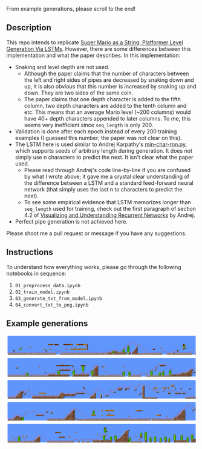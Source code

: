 From example generations, please scroll to the end!

## Description

This repo intends to replicate [Super Mario as a String: Platformer Level Generation Via LSTMs](https://arxiv.org/abs/1603.00930). However, there are some differences between this implementation and what the paper describes. In this implementation:

- Snaking and level depth are not used.
   - Although the paper claims that the number of characters between the left and right sides of pipes are decreased by snaking down and up, it is also obvious that this number is increased by snaking up and down. They are two sides of the same coin.
   - The paper claims that one depth character is added to the fifth column, two depth characters are added to the tenth column and etc. This means that an average Mario level (~200 columns) would have 40+ depth characters appended to later columns. To me, this seems very inefficient since `seq_length` is only 200.
- Validation is done after each epoch instead of every 200 training examples (I guessed this number; the paper was not clear on this).
- The LSTM here is used similar to Andrej Karpathy's [min-char-rnn.py](https://gist.github.com/karpathy/d4dee566867f8291f086), which supports seeds of arbitrary length during generation. It does not simply use n characters to predict the next. It isn't clear what the paper used. 
   - Please read through Andrej's code line-by-line if you are confused by what I wrote above; it gave me a crystal clear understanding of the difference between a LSTM and a standard feed-forward neural network (that simply uses the last n to characters to predict the next). 
   - To see some empirical evidence that LSTM memorizes longer than `seq_length` used for training, check out the first paragraph of section 4.2 of [Visualizing and Understanding Recurrent Networks](https://arxiv.org/pdf/1506.02078.pdf) by Andrej.
- Perfect pipe generation is not achieved here.

Please shoot me a pull request or message if you have any suggestions.

## Instructions

To understand how everything works, please go through the following notebooks in sequence:

1. `01_preprocess_data.ipynb`
2. `02_train_model.ipynb`
3. `03_generate_txt_from_model.ipynb`
4. `04_convert_txt_to_png.ipynb`

## Example generations

<img src="generated_levels_png/1.png">

<img src="generated_levels_png/2.png">

<img src="generated_levels_png/3.png">

<img src="generated_levels_png/4.png">

<img src="generated_levels_png/5.png">
